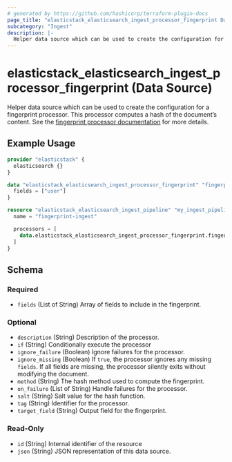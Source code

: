 ```yaml
---
# generated by https://github.com/hashicorp/terraform-plugin-docs
page_title: "elasticstack_elasticsearch_ingest_processor_fingerprint Data Source - terraform-provider-elasticstack"
subcategory: "Ingest"
description: |-
  Helper data source which can be used to create the configuration for a fingerprint processor. This processor computes a hash of the document’s content. See the fingerprint processor documentation https://www.elastic.co/guide/en/elasticsearch/reference/current/fingerprint-processor.html for more details.
---
```


# elasticstack_elasticsearch_ingest_processor_fingerprint (Data Source)

Helper data source which can be used to create the configuration for a fingerprint processor. This processor computes a hash of the document’s content. See the [fingerprint processor documentation](https://www.elastic.co/guide/en/elasticsearch/reference/current/fingerprint-processor.html) for more details.

## Example Usage

```terraform
provider "elasticstack" {
  elasticsearch {}
}

data "elasticstack_elasticsearch_ingest_processor_fingerprint" "fingerprint" {
  fields = ["user"]
}

resource "elasticstack_elasticsearch_ingest_pipeline" "my_ingest_pipeline" {
  name = "fingerprint-ingest"

  processors = [
    data.elasticstack_elasticsearch_ingest_processor_fingerprint.fingerprint.json
  ]
}
```

<!-- schema generated by tfplugindocs -->
## Schema

### Required

- `fields` (List of String) Array of fields to include in the fingerprint.

### Optional

- `description` (String) Description of the processor.
- `if` (String) Conditionally execute the processor
- `ignore_failure` (Boolean) Ignore failures for the processor.
- `ignore_missing` (Boolean) If `true`, the processor ignores any missing `fields`. If all fields are missing, the processor silently exits without modifying the document.
- `method` (String) The hash method used to compute the fingerprint.
- `on_failure` (List of String) Handle failures for the processor.
- `salt` (String) Salt value for the hash function.
- `tag` (String) Identifier for the processor.
- `target_field` (String) Output field for the fingerprint.

### Read-Only

- `id` (String) Internal identifier of the resource
- `json` (String) JSON representation of this data source.
